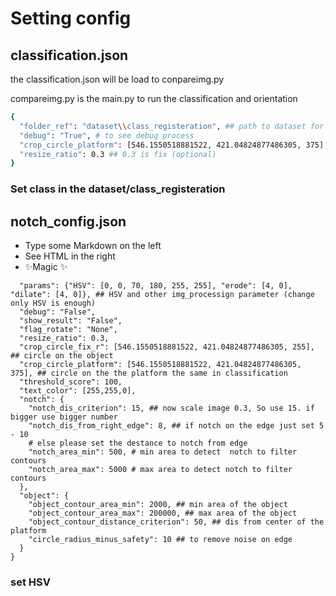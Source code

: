 # Setting config
## classification.json


the classification.json will be load to conpareimg.py 

compareimg.py is the main.py to run the classification and orientation

```sh
{
  "folder_ref": "dataset\\class_registeration", ## path to dataset for classification
  "debug": "True", # to see debug process
  "crop_circle_platform": [546.1550518881522, 421.04824877486305, 375], ## circle of the platform(optional)
  "resize_ratio": 0.3 ## 0.3 is fix (optional)
}
```
### Set class in the dataset/class_registeration 


## notch_config.json
- Type some Markdown on the left
- See HTML in the right
- ✨Magic ✨

```sh{
  "params": {"HSV": [0, 0, 70, 180, 255, 255], "erode": [4, 0], "dilate": [4, 0]}, ## HSV and other img_processign parameter (change only HSV is enough)
  "debug": "False",
  "show_result": "False",
  "flag_rotate": "None",
  "resize_ratio": 0.3,
  "crop_circle_fix_r": [546.1550518881522, 421.04824877486305, 255], ## circle on the object
  "crop_circle_platform": [546.1550518881522, 421.04824877486305, 375], ## circle on the the platform the same in classification
  "threshold_score": 100, 
  "text_color": [255,255,0],
  "notch": {
    "notch_dis_criterion": 15, ## now scale image 0.3, So use 15. if bigger use bigger number
    "notch_dis_from_right_edge": 8, ## if notch on the edge just set 5 - 10 
    # else please set the destance to notch from edge
    "notch_area_min": 500, # min area to detect  notch to filter contours
    "notch_area_max": 5000 # max area to detect notch to filter contours
  },
  "object": {
    "object_contour_area_min": 2000, ## min area of the object
    "object_contour_area_max": 200000, ## max area of the object
    "object_contour_distance_criterion": 50, ## dis from center of the platform 
    "circle_radius_minus_safety": 10 ## to remove noise on edge
  }
}
```

### set HSV 
